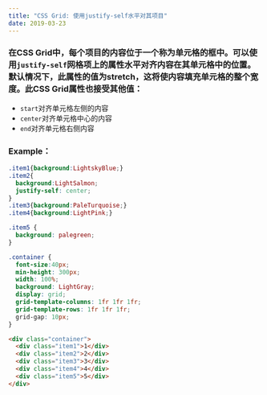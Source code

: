 ```yaml
---
title: "CSS Grid: 使用justify-self水平对其项目"
date: 2019-03-23
---
```

### 在CSS Grid中，每个项目的内容位于一个称为单元格的框中。可以使用`justify-self`网格项上的属性水平对齐内容在其单元格中的位置。默认情况下，此属性的值为stretch，这将使内容填充单元格的整个宽度。此CSS Grid属性也接受其他值：
* `start`对齐单元格左侧的内容
* `center`对齐单元格中心的内容
* `end`对齐单元格右侧内容
### Example：
```css
.item1{background:LightskyBlue;}
.item2{
  background:LightSalmon;
  justify-self: center;
}
.item3{background:PaleTurquoise;}
.item4{background:LightPink;}

.item5 {
  background: palegreen;
}

.container {
  font-size:40px;
  min-height: 300px;
  width: 100%;
  background: LightGray;
  display: grid;
  grid-template-columns: 1fr 1fr 1fr; 
  grid-template-rows: 1fr 1fr 1fr;
  grid-gap: 10px;
}
```
```html
<div class="container">
  <div class="item1">1</div>
  <div class="item2">2</div>
  <div class="item3">3</div>
  <div class="item4">4</div>
  <div class="item5">5</div>
</div>
```
